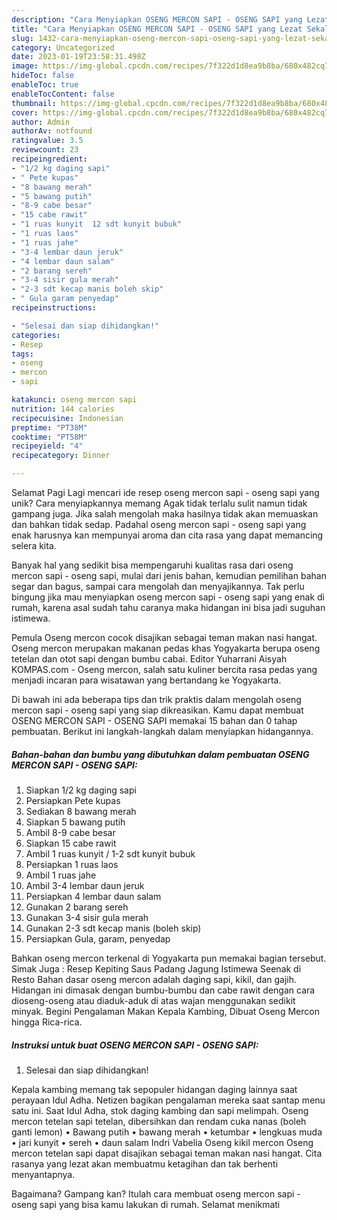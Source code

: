 ```yaml
---
description: "Cara Menyiapkan OSENG MERCON SAPI - OSENG SAPI yang Lezat Sekali, Mantap"
title: "Cara Menyiapkan OSENG MERCON SAPI - OSENG SAPI yang Lezat Sekali, Mantap"
slug: 1432-cara-menyiapkan-oseng-mercon-sapi-oseng-sapi-yang-lezat-sekali-mantap
category: Uncategorized
date: 2023-01-19T23:58:31.498Z
image: https://img-global.cpcdn.com/recipes/7f322d1d8ea9b8ba/680x482cq70/oseng-mercon-sapi-oseng-sapi-foto-resep-utama.jpg
hideToc: false
enableToc: true
enableTocContent: false
thumbnail: https://img-global.cpcdn.com/recipes/7f322d1d8ea9b8ba/680x482cq70/oseng-mercon-sapi-oseng-sapi-foto-resep-utama.jpg
cover: https://img-global.cpcdn.com/recipes/7f322d1d8ea9b8ba/680x482cq70/oseng-mercon-sapi-oseng-sapi-foto-resep-utama.jpg
author: Admin
authorAv: notfound
ratingvalue: 3.5
reviewcount: 23
recipeingredient:
- "1/2 kg daging sapi"
- " Pete kupas"
- "8 bawang merah"
- "5 bawang putih"
- "8-9 cabe besar"
- "15 cabe rawit"
- "1 ruas kunyit  12 sdt kunyit bubuk"
- "1 ruas laos"
- "1 ruas jahe"
- "3-4 lembar daun jeruk"
- "4 lembar daun salam"
- "2 barang sereh"
- "3-4 sisir gula merah"
- "2-3 sdt kecap manis boleh skip"
- " Gula garam penyedap"
recipeinstructions:

- "Selesai dan siap dihidangkan!"
categories:
- Resep
tags:
- oseng
- mercon
- sapi

katakunci: oseng mercon sapi 
nutrition: 144 calories
recipecuisine: Indonesian
preptime: "PT38M"
cooktime: "PT58M"
recipeyield: "4"
recipecategory: Dinner

---
```



Selamat Pagi Lagi mencari ide resep oseng mercon sapi - oseng sapi yang unik? Cara menyiapkannya memang Agak tidak terlalu sulit namun tidak gampang juga. Jika salah mengolah maka hasilnya tidak akan memuaskan dan bahkan tidak sedap. Padahal oseng mercon sapi - oseng sapi yang enak harusnya kan mempunyai aroma dan cita rasa yang dapat memancing selera kita.


Banyak hal yang sedikit bisa mempengaruhi kualitas rasa dari oseng mercon sapi - oseng sapi, mulai dari jenis bahan, kemudian pemilihan bahan segar dan bagus, sampai cara mengolah dan menyajikannya. Tak perlu bingung jika mau menyiapkan oseng mercon sapi - oseng sapi yang enak di rumah, karena asal sudah tahu caranya maka hidangan ini bisa jadi suguhan istimewa.

Pemula Oseng mercon cocok disajikan sebagai teman makan nasi hangat. Oseng mercon merupakan makanan pedas khas Yogyakarta berupa oseng tetelan dan otot sapi dengan bumbu cabai. Editor Yuharrani Aisyah KOMPAS.com - Oseng mercon, salah satu kuliner bercita rasa pedas yang menjadi incaran para wisatawan yang bertandang ke Yogyakarta.


Di bawah ini ada beberapa tips dan trik praktis dalam mengolah oseng mercon sapi - oseng sapi yang siap dikreasikan. Kamu dapat membuat OSENG MERCON SAPI - OSENG SAPI memakai 15 bahan dan 0 tahap pembuatan. Berikut ini langkah-langkah dalam menyiapkan hidangannya.

<!--inarticleads1-->

##### Bahan-bahan dan bumbu yang dibutuhkan dalam pembuatan OSENG MERCON SAPI - OSENG SAPI:

1. Siapkan 1/2 kg daging sapi
1. Persiapkan  Pete kupas
1. Sediakan 8 bawang merah
1. Siapkan 5 bawang putih
1. Ambil 8-9 cabe besar
1. Siapkan 15 cabe rawit
1. Ambil 1 ruas kunyit / 1-2 sdt kunyit bubuk
1. Persiapkan 1 ruas laos
1. Ambil 1 ruas jahe
1. Ambil 3-4 lembar daun jeruk
1. Persiapkan 4 lembar daun salam
1. Gunakan 2 barang sereh
1. Gunakan 3-4 sisir gula merah
1. Gunakan 2-3 sdt kecap manis (boleh skip)
1. Persiapkan  Gula, garam, penyedap


Bahkan oseng mercon terkenal di Yogyakarta pun memakai bagian tersebut. Simak Juga : Resep Kepiting Saus Padang Jagung Istimewa Seenak di Resto Bahan dasar oseng mercon adalah daging sapi, kikil, dan gajih. Hidangan ini dimasak dengan bumbu-bumbu dan cabe rawit dengan cara dioseng-oseng atau diaduk-aduk di atas wajan menggunakan sedikit minyak. Begini Pengalaman Makan Kepala Kambing, Dibuat Oseng Mercon hingga Rica-rica. 

<!--inarticleads2-->

##### Instruksi untuk buat OSENG MERCON SAPI - OSENG SAPI:


1. Selesai dan siap dihidangkan!

Kepala kambing memang tak sepopuler hidangan daging lainnya saat perayaan Idul Adha. Netizen bagikan pengalaman mereka saat santap menu satu ini. Saat Idul Adha, stok daging kambing dan sapi melimpah. Oseng mercon tetelan sapi tetelan, dibersihkan dan rendam cuka nanas (boleh ganti lemon) • Bawang putih • bawang merah • ketumbar • lengkuas muda • jari kunyit • sereh • daun salam Indri Vabelia Oseng kikil mercon Oseng mercon tetelan sapi dapat disajikan sebagai teman makan nasi hangat. Cita rasanya yang lezat akan membuatmu ketagihan dan tak berhenti menyantapnya. 

Bagaimana? Gampang kan? Itulah cara membuat oseng mercon sapi - oseng sapi yang bisa kamu lakukan di rumah. Selamat menikmati
